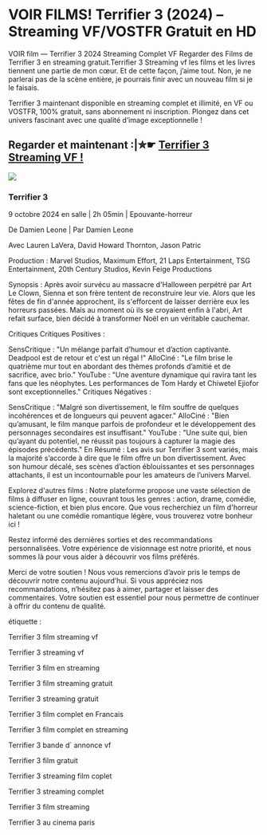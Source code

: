 # VOIR FILMS! Terrifier 3 (2024) – Streaming VF/VOSTFR Gratuit en HD

VOIR film — Terrifier 3 2024 Streaming Complet VF Regarder des Films de Terrifier 3 en streaming gratuit.Terrifier 3 Streaming vf les films et les livres tiennent une partie de mon cœur. Et de cette façon, j’aime tout. Non, je ne parlerai pas de la scène entière, je pourrais finir avec un nouveau film si je le faisais.

Terrifier 3 maintenant disponible en streaming complet et illimité, en VF ou VOSTFR, 100% gratuit, sans abonnement ni inscription. Plongez dans cet univers fascinant avec une qualité d’image exceptionnelle !

## Regarder et maintenant :|✮☛ [Terrifier 3 Streaming VF !](https://tinyurl.com/m59yas5t)

<a href='https://tinyurl.com/m59yas5t' title='JOUER MAINTENANT'><img src='https://i.imgur.com/jhNGoEt.gif' /></a>

### Terrifier 3

9 octobre 2024 en salle | 2h 05min | Epouvante-horreur

De Damien Leone | Par Damien Leone

Avec Lauren LaVera, David Howard Thornton, Jason Patric

Production : Marvel Studios, Maximum Effort, 21 Laps Entertainment, TSG Entertainment, 20th Century Studios, Kevin Feige Productions

Synopsis :
Après avoir survécu au massacre d'Halloween perpétré par Art Le Clown, Sienna et son frère tentent de reconstruire leur vie. Alors que les fêtes de fin d'année approchent, ils s'efforcent de laisser derrière eux les horreurs passées. Mais au moment où ils se croyaient enfin à l'abri, Art refait surface, bien décidé à transformer Noël en un véritable cauchemar.

Critiques
Critiques Positives :

SensCritique : "Un mélange parfait d’humour et d’action captivante. Deadpool est de retour et c'est un régal !"
AlloCiné : "Le film brise le quatrième mur tout en abordant des thèmes profonds d’amitié et de sacrifice, avec brio."
YouTube : "Une aventure dynamique qui ravira tant les fans que les néophytes. Les performances de Tom Hardy et Chiwetel Ejiofor sont exceptionnelles."
Critiques Négatives :

SensCritique : "Malgré son divertissement, le film souffre de quelques incohérences et de longueurs qui peuvent agacer."
AlloCiné : "Bien qu’amusant, le film manque parfois de profondeur et le développement des personnages secondaires est insuffisant."
YouTube : "Une suite qui, bien qu’ayant du potentiel, ne réussit pas toujours à capturer la magie des épisodes précédents."
En Résumé :
Les avis sur Terrifier 3 sont variés, mais la majorité s’accorde à dire que le film offre un bon divertissement. Avec son humour décalé, ses scènes d’action éblouissantes et ses personnages attachants, il est un incontournable pour les amateurs de l’univers Marvel.

Explorez d'autres films :
Notre plateforme propose une vaste sélection de films à diffuser en ligne, couvrant tous les genres : action, drame, comédie, science-fiction, et bien plus encore. Que vous recherchiez un film d'horreur haletant ou une comédie romantique légère, vous trouverez votre bonheur ici !

Restez informé des dernières sorties et des recommandations personnalisées. Votre expérience de visionnage est notre priorité, et nous sommes là pour vous aider à découvrir vos films préférés.

Merci de votre soutien !
Nous vous remercions d’avoir pris le temps de découvrir notre contenu aujourd’hui. Si vous appréciez nos recommandations, n’hésitez pas à aimer, partager et laisser des commentaires. Votre soutien est essentiel pour nous permettre de continuer à offrir du contenu de qualité.

étiquette :

Terrifier 3 film streaming vf

Terrifier 3 streaming vf

Terrifier 3 film en streaming

Terrifier 3 film streaming gratuit

Terrifier 3 streaming gratuit

Terrifier 3 film complet en Francais

Terrifier 3 film complet en streaming

Terrifier 3 bande d` annonce vf

Terrifier 3 film gratuit

Terrifier 3 streaming film coplet

Terrifier 3 streaming complet

Terrifier 3 film streaming

Terrifier 3 au cinema paris
